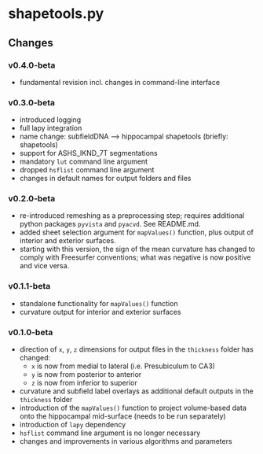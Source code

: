 # shapetools.py

## Changes

### v0.4.0-beta

- fundamental revision incl. changes in command-line interface

### v0.3.0-beta

- introduced logging
- full lapy integration
- name change: subfieldDNA --> hippocampal shapetools (briefly: shapetools)
- support for ASHS_IKND_7T segmentations
- mandatory `lut` command line argument
- dropped `hsflist` command line argument
- changes in default names for output folders and files

### v0.2.0-beta

- re-introduced remeshing as a preprocessing step; requires additional python
  packages `pyvista` and `pyacvd`. See README.md.
- added sheet selection argument for `mapValues()` function, plus output of
  interior and exterior surfaces.
- starting with this version, the sign of the mean curvature has changed to
  comply with Freesurfer conventions; what was negative is now positive and
  vice versa.

### v0.1.1-beta

- standalone functionality for `mapValues()`  function
- curvature output for interior and exterior surfaces

### v0.1.0-beta

- direction of `x`, `y`, `z` dimensions for output files in the `thickness`
  folder has changed:
  - `x` is now from medial to lateral (i.e. Presubiculum to CA3)
  - `y` is now from posterior to anterior
  - `z` is now from inferior to superior
- curvature and subfield label overlays as additional default outputs in the
  `thickness` folder
- introduction of the `mapValues()` function to project volume-based data onto
  the hippocampal mid-surface (needs to be run separately)
- introduction of `lapy` dependency
- `hsflist` command line argument is no longer necessary
- changes and improvements in various algorithms and parameters
